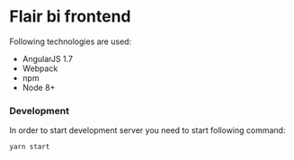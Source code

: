 # Flair bi frontend

Following technologies are used:
* AngularJS 1.7
* Webpack
* npm
* Node 8+

### Development

In order to start development server you need to start following command:
```
yarn start
```
